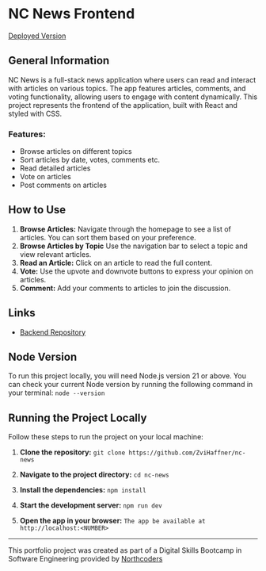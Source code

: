 # NC News Frontend

[Deployed Version](https://nc-news-zh.netlify.app/)

## General Information

NC News is a full-stack news application where users can read and interact with articles on various topics. The app features articles, comments, and voting functionality, allowing users to engage with content dynamically. This project represents the frontend of the application, built with React and styled with CSS.

### Features:
- Browse articles on different topics
- Sort articles by date, votes, comments etc.
- Read detailed articles
- Vote on articles
- Post comments on articles

## How to Use

1. **Browse Articles:** Navigate through the homepage to see a list of articles. You can sort them based on your preference.
2. **Browse Articles by Topic** Use the navigation bar to select a topic and view relevant articles.
3. **Read an Article:** Click on an article to read the full content.
4. **Vote:** Use the upvote and downvote buttons to express your opinion on articles.
5. **Comment:** Add your comments to articles to join the discussion.

## Links

- [Backend Repository](https://github.com/ZviHaffner/be-project-nc-news)

## Node Version
To run this project locally, you will need Node.js version 21 or above. You can check your current Node version by running the following command in your terminal:
`node --version`

## Running the Project Locally

Follow these steps to run the project on your local machine:

1. **Clone the repository:**
  `git clone https://github.com/ZviHaffner/nc-news`

2. **Navigate to the project directory:**
  `cd nc-news`

3. **Install the dependencies:**
  `npm install`

4. **Start the development server:**
  `npm run dev`

5. **Open the app in your browser:**
  `The app be available at http://localhost:<NUMBER>`

---

This portfolio project was created as part of a Digital Skills Bootcamp in Software Engineering provided by [Northcoders](https://northcoders.com/)